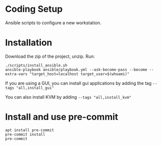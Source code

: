 # Coding Setup

Ansible scripts to configure a new workstation.

# Installation
Download the zip of the project, unzip.
Run:
```
./scripts/install_ansible.sh
ansible-playbook ansible/playbook.yml --ask-become-pass --become --extra-vars "target_host=localhost target_user=$(whoami)"
```

If you are using a GUI, you can install gui applications by adding the tag `--tags "all,install_gui"`

You can also install KVM by adding `--tags "all,install_kvm"`


# Install and use pre-commit
```
apt install pre-commit
pre-commit install
pre-commit
```
